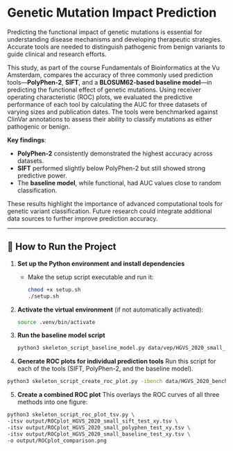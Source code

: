 # Genetic Mutation Impact Prediction

Predicting the functional impact of genetic mutations is essential for understanding disease mechanisms and developing therapeutic strategies. Accurate tools are needed to distinguish pathogenic from benign variants to guide clinical and research efforts.

This study, as part of the course Fundamentals of Bioinformatics at the Vu Amsterdam, compares the accuracy of three commonly used prediction tools—**PolyPhen-2**, **SIFT**, and a **BLOSUM62-based baseline model**—in predicting the functional effect of genetic mutations. Using receiver operating characteristic (ROC) plots, we evaluated the predictive performance of each tool by calculating the AUC for three datasets of varying sizes and publication dates. The tools were benchmarked against ClinVar annotations to assess their ability to classify mutations as either pathogenic or benign.

**Key findings**:
- **PolyPhen-2** consistently demonstrated the highest accuracy across datasets.
- **SIFT** performed slightly below PolyPhen-2 but still showed strong predictive power.
- The **baseline model**, while functional, had AUC values close to random classification.

These results highlight the importance of advanced computational tools for genetic variant classification. Future research could integrate additional data sources to further improve prediction accuracy.

---

## 🔧 How to Run the Project

1. **Set up the Python environment and install dependencies**  
   - Make the setup script executable and run it:
     ```bash
     chmod +x setup.sh
     ./setup.sh
     ```

2. **Activate the virtual environment** (if not automatically activated):  
   ```bash
   source .venv/bin/activate
   ```

3. **Run the baseline model script**

   ```bash
   python3 skeleton_script_baseline_model.py data/vep/HGVS_2020_small_VEP_baseline.tsv data/BLOSUM62.txt output/output_baseline_scores.tsv
   ```
   
4. **Generate ROC plots for individual prediction tools**
   Run this script for each of the tools (SIFT, PolyPhen-2, and the baseline model).

  ```bash
  python3 skeleton_script_create_roc_plot.py -ibench data/HGVS_2020_benchmark.tsv -ipred data/vep/HGVS_2020_small_polyphen_scores.tsv -o          output/ROCplot_HGVS_2020_small_polyphen_test.png -color
  ```

5. **Create a combined ROC plot**
   This overlays the ROC curves of all three methods into one figure:
  ```bash
  python3 skeleton_script_roc_plot_tsv.py \
  -itsv output/ROCplot_HGVS_2020_small_sift_test_xy.tsv \
  -itsv output/ROCplot_HGVS_2020_small_polyphen_test_xy.tsv \
  -itsv output/ROCplot_HGVS_2020_small_baseline_test_xy.tsv \
  -o output/ROCplot_comparison.png
  ```


   
